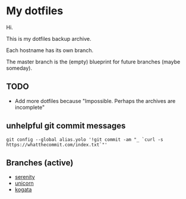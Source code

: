 # My dotfiles
Hi.

This is my dotfiles backup archive.

Each hostname has its own branch.

The master branch is the (empty) blueprint for future branches (maybe someday).

## TODO

- Add more dotfiles because "Impossible. Perhaps the archives are incomplete"

## unhelpful git commit messages
```shell
git config --global alias.yolo '!git commit -am "_ `curl -s https://whatthecommit.com/index.txt`"'
```

## Branches (active)
- [serenity](../serenity)
- [unicorn](../unicorn)
- [kogata](../kogata)

